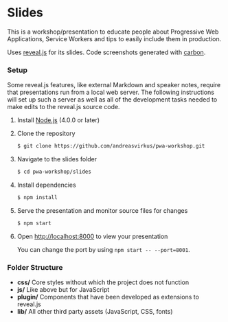 # Slides

This is a workshop/presentation to educate people about Progressive Web Applications, Service Workers
and tips to easily include them in production.

Uses [reveal.js](http://revealjs.com/) for its slides.
Code screenshots generated with [carbon](https://carbon.now.sh).

### Setup

Some reveal.js features, like external Markdown and speaker notes, require that presentations run from a local web server. The following instructions will set up such a server as well as all of the development tasks needed to make edits to the reveal.js source code.

1. Install [Node.js](http://nodejs.org/) (4.0.0 or later)
2. Clone the repository
   ```sh
   $ git clone https://github.com/andreasvirkus/pwa-workshop.git
   ```
3. Navigate to the slides folder
   ```sh
   $ cd pwa-workshop/slides
   ```
4. Install dependencies
   ```sh
   $ npm install
   ```
5. Serve the presentation and monitor source files for changes
   ```sh
   $ npm start
   ```
6. Open <http://localhost:8000> to view your presentation

   You can change the port by using `npm start -- --port=8001`.

### Folder Structure
- **css/** Core styles without which the project does not function
- **js/** Like above but for JavaScript
- **plugin/** Components that have been developed as extensions to reveal.js
- **lib/** All other third party assets (JavaScript, CSS, fonts)
